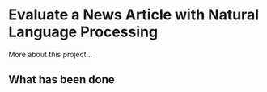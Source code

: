 # Evaluate a News Article with Natural Language Processing

More about this project...

## What has been done




